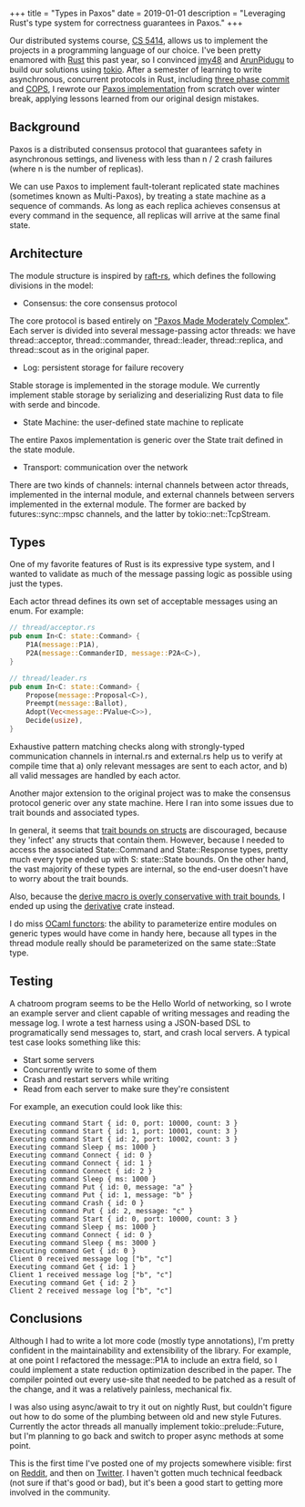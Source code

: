 +++
title = "Types in Paxos"
date = 2019-01-01
description = "Leveraging Rust's type system for correctness guarantees in Paxos."
+++

Our distributed systems course, [CS 5414][1], allows us to implement the projects
in a programming language of our choice. I've been pretty enamored with [Rust][2] this
past year, so I convinced [jmy48][3] and [ArunPidugu][4] to build our solutions
using [tokio][5]. After a semester of learning to write asynchronous, concurrent
protocols in Rust, including [three phase commit][6] and [COPS][7], I rewrote our
[Paxos implementation][8] from scratch over winter break, applying lessons 
learned from our original design mistakes.

<!-- more -->

## Background

Paxos is a distributed consensus protocol that guarantees safety in asynchronous
settings, and liveness with less than n / 2 crash failures (where n is the
number of replicas).

We can use Paxos to implement fault-tolerant replicated state machines (sometimes
known as Multi-Paxos), by treating a state machine as a sequence of commands.
As long as each replica achieves consensus at every command in the sequence,
all replicas will arrive at the same final state.

## Architecture

The module structure is inspired by [raft-rs][9], which defines the following
divisions in the model:

- Consensus: the core consensus protocol

The core protocol is based entirely on ["Paxos Made Moderately Complex"][10].
Each server is divided into several message-passing actor threads: we have
thread::acceptor, thread::commander, thread::leader, thread::replica,
and thread::scout as in the original paper.

- Log: persistent storage for failure recovery

Stable storage is implemented in the storage module. We currently
implement stable storage by serializing and deserializing Rust data
to file with serde and bincode.

- State Machine: the user-defined state machine to replicate

The entire Paxos implementation is generic over the State trait defined
in the state module.

- Transport: communication over the network

There are two kinds of channels: internal channels between actor threads,
implemented in the internal module, and external channels between servers
implemented in the external module. The former are backed by futures::sync::mpsc
channels, and the latter by tokio::net::TcpStream.

## Types

One of my favorite features of Rust is its expressive type system, and I wanted
to validate as much of the message passing logic as possible using just the types.

Each actor thread defines its own set of acceptable messages using an enum. For
example:

```rust
// thread/acceptor.rs
pub enum In<C: state::Command> {
    P1A(message::P1A),
    P2A(message::CommanderID, message::P2A<C>),
}
```

```rust
// thread/leader.rs
pub enum In<C: state::Command> {
    Propose(message::Proposal<C>),
    Preempt(message::Ballot),
    Adopt(Vec<message::PValue<C>>),
    Decide(usize),
}
```

Exhaustive pattern matching checks along with strongly-typed communication
channels in internal.rs and external.rs help us to verify at compile time
that a) only relevant messages are sent to each actor, and b) all valid 
messages are handled by each actor.

Another major extension to the original project was to make the consensus
protocol generic over any state machine. Here I ran into some issues due to
trait bounds and associated types.

In general, it seems that [trait bounds on structs][11] are discouraged,
because they 'infect' any structs that contain them. However, because
I needed to access the associated State::Command and State::Response
types, pretty much every type ended up with S: state::State bounds.
On the other hand, the vast majority of these types are internal, so the
end-user doesn't have to worry about the trait bounds.

Also, because the [derive macro is overly conservative with trait bounds][12],
I ended up using the [derivative][13] crate instead.

I do miss [OCaml functors][14]: the ability to parameterize entire modules
on generic types would have come in handy here, because all types in
the thread module really should be parameterized on the same state::State
type.

## Testing

A chatroom program seems to be the Hello World of networking, so I wrote an
example server and client capable of writing messages and reading the message log.
I wrote a test harness using a JSON-based DSL to programatically send messages
to, start, and crash local servers. A typical test case looks something like
this:

- Start some servers
- Concurrently write to some of them
- Crash and restart servers while writing
- Read from each server to make sure they're consistent

For example, an execution could look like this:

```
Executing command Start { id: 0, port: 10000, count: 3 }
Executing command Start { id: 1, port: 10001, count: 3 }
Executing command Start { id: 2, port: 10002, count: 3 }
Executing command Sleep { ms: 1000 }
Executing command Connect { id: 0 }
Executing command Connect { id: 1 }
Executing command Connect { id: 2 }
Executing command Sleep { ms: 1000 }
Executing command Put { id: 0, message: "a" }
Executing command Put { id: 1, message: "b" }
Executing command Crash { id: 0 }
Executing command Put { id: 2, message: "c" }
Executing command Start { id: 0, port: 10000, count: 3 }
Executing command Sleep { ms: 1000 }
Executing command Connect { id: 0 }
Executing command Sleep { ms: 3000 }
Executing command Get { id: 0 }
Client 0 received message log ["b", "c"]
Executing command Get { id: 1 }
Client 1 received message log ["b", "c"]
Executing command Get { id: 2 }
Client 2 received message log ["b", "c"]
```

## Conclusions

Although I had to write a lot more code (mostly type annotations), I'm
pretty confident in the maintainability and extensibility of the library.
For example, at one point I refactored the message::P1A to include
an extra field, so I could implement a state reduction optimization
described in the paper. The compiler pointed out every use-site that
needed to be patched as a result of the change, and it was a relatively
painless, mechanical fix.

I was also using async/await to try it out on nightly Rust, but couldn't
figure out how to do some of the plumbing between old and new style Futures.
Currently the actor threads all manually implement tokio::prelude::Future,
but I'm planning to go back and switch to proper async methods at some point. 

This is the first time I've posted one of my projects somewhere visible: first
on [Reddit][15], and then on [Twitter][16]. I haven't gotten much technical
feedback (not sure if that's good or bad), but it's been a good start to
getting more involved in the community.

[1]: http://www.cs.cornell.edu/courses/cs5414/2018fa/
[2]: https://www.rust-lang.org/
[3]: https://github.com/jmy48
[4]: https://github.com/ArunPidugu
[5]: https://tokio.rs/
[6]: https://en.wikipedia.org/wiki/Three-phase_commit_protocol
[7]: https://www.cs.cmu.edu/~dga/papers/cops-sosp2011.pdf
[8]: https://github.com/nwtnni/paxos
[9]: https://github.com/pingcap/raft-rs
[10]: http://paxos.systems/index.html
[11]: https://github.com/rust-lang/rust-clippy/issues/1689 
[12]: https://github.com/rust-lang/rust/issues/26925
[13]: https://github.com/mcarton/rust-derivative 
[14]: https://v1.realworldocaml.org/v1/en/html/functors.html
[15]: https://www.reddit.com/r/rust/comments/aafiub/paxos_for_replicated_state_machines/ 
[16]: https://twitter.com/nwtnni/status/1079177485319843845
